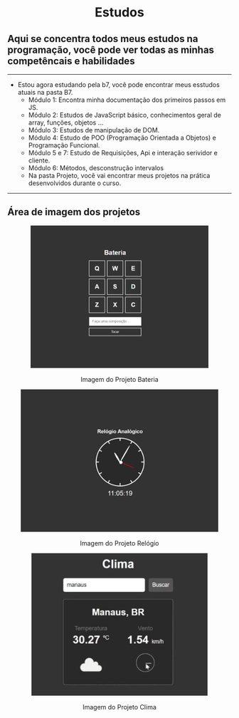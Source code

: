 <h1 align="center"> Estudos </h1>

## Aqui se concentra todos meus estudos na programação, você pode ver todas as minhas competêncais e habilidades

---

- Estou agora estudando pela b7, você pode encontrar meus esstudos atuais na pasta B7.
    - Módulo 1: Encontra minha documentação dos primeiros passos em JS.
    - Módulo 2: Estudos de JavaScript básico, conhecimentos geral de array, funções, objetos ...
    - Módulo 3: Estudos de manipulação de DOM.
    - Módulo 4: Estudo de POO (Programação Orientada a Objetos) e Programação Funcional.
    - Módulo 5 e 7: Estudo de Requisições, Api e interação serividor e cliente.
    - Módulo 6: Métodos, desconstrução intervalos
    - Na pasta Projeto, você vai encontrar meus projetos na prática desenvolvidos durante o curso.

---

## Área de imagem dos projetos

<div align="center">

<img widht=400 height=320 src="/B7/curso js/projetos/7 dias 7 projetos/imagens/bateria.png">
<p>Imagem do Projeto Bateria</p>
</img>

<img widht=400 height=320 src="/B7/curso js/projetos/7 dias 7 projetos/imagens/relogio.png">
<p>Imagem do Projeto Relógio</p>
</img>

<img widht=400 height=320 src="/B7/curso js/projetos/7 dias 7 projetos/imagens/clima.png">
<p>Imagem do Projeto Clima</p>
</img>

</div>
